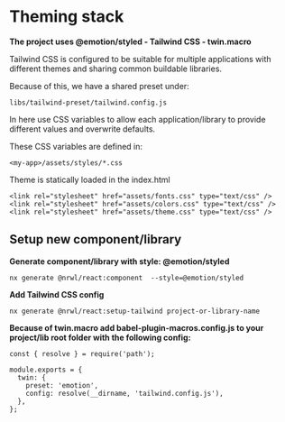 # Theming stack

**The project uses @emotion/styled - Tailwind CSS - twin.macro**

Tailwind CSS is configured to be suitable for multiple applications with different themes and sharing common buildable libraries.

Because of this, we have a shared preset under:

```
libs/tailwind-preset/tailwind.config.js
```

In here use CSS variables to allow each application/library to provide different values and overwrite defaults.

These CSS variables are defined in:

```
<my-app>/assets/styles/*.css
```

Theme is statically loaded in the index.html

```
<link rel="stylesheet" href="assets/fonts.css" type="text/css" />
<link rel="stylesheet" href="assets/colors.css" type="text/css" />
<link rel="stylesheet" href="assets/theme.css" type="text/css" />
```

## Setup new component/library

**Generate component/library with style: @emotion/styled**

```
nx generate @nrwl/react:component  --style=@emotion/styled
```

**Add Tailwind CSS config**

```
nx generate @nrwl/react:setup-tailwind project-or-library-name
```

**Because of twin.macro add babel-plugin-macros.config.js to your project/lib root folder with the following config:**

```
const { resolve } = require('path');

module.exports = {
  twin: {
    preset: 'emotion',
    config: resolve(__dirname, 'tailwind.config.js'),
  },
};

```
